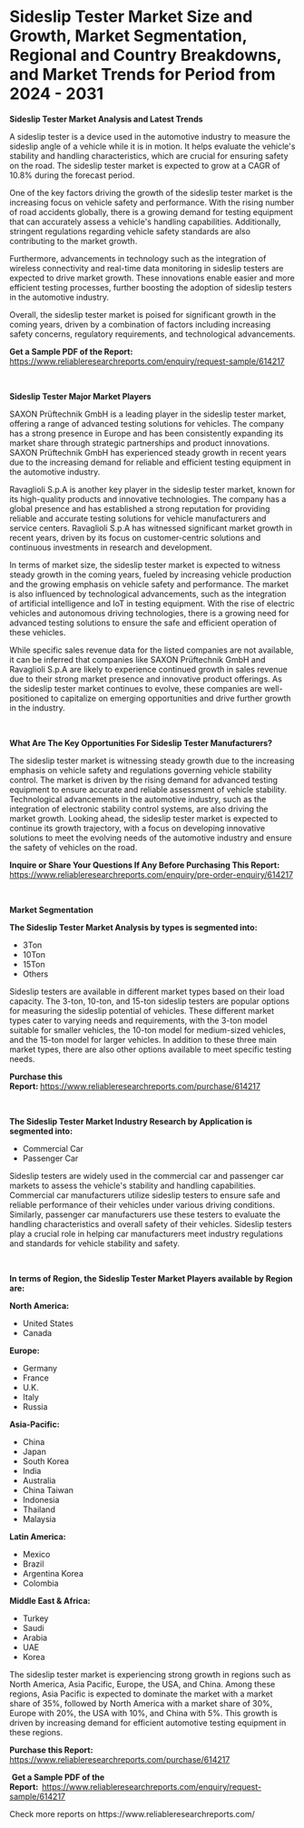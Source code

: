 <p><h1>Sideslip Tester Market Size and Growth, Market Segmentation, Regional and Country Breakdowns, and Market Trends for Period from 2024 -  2031</h1></p><p><strong>Sideslip Tester Market Analysis and Latest Trends</strong></p>
<p><p>A sideslip tester is a device used in the automotive industry to measure the sideslip angle of a vehicle while it is in motion. It helps evaluate the vehicle's stability and handling characteristics, which are crucial for ensuring safety on the road. The sideslip tester market is expected to grow at a CAGR of 10.8% during the forecast period.</p><p>One of the key factors driving the growth of the sideslip tester market is the increasing focus on vehicle safety and performance. With the rising number of road accidents globally, there is a growing demand for testing equipment that can accurately assess a vehicle's handling capabilities. Additionally, stringent regulations regarding vehicle safety standards are also contributing to the market growth.</p><p>Furthermore, advancements in technology such as the integration of wireless connectivity and real-time data monitoring in sideslip testers are expected to drive market growth. These innovations enable easier and more efficient testing processes, further boosting the adoption of sideslip testers in the automotive industry.</p><p>Overall, the sideslip tester market is poised for significant growth in the coming years, driven by a combination of factors including increasing safety concerns, regulatory requirements, and technological advancements.</p></p>
<p><strong>Get a Sample PDF of the Report:&nbsp;</strong> <a href="https://www.reliableresearchreports.com/enquiry/request-sample/614217">https://www.reliableresearchreports.com/enquiry/request-sample/614217</a></p>
<p>&nbsp;</p>
<p><strong>Sideslip Tester Major Market Players</strong></p>
<p><p>SAXON Prüftechnik GmbH is a leading player in the sideslip tester market, offering a range of advanced testing solutions for vehicles. The company has a strong presence in Europe and has been consistently expanding its market share through strategic partnerships and product innovations. SAXON Prüftechnik GmbH has experienced steady growth in recent years due to the increasing demand for reliable and efficient testing equipment in the automotive industry.</p><p>Ravaglioli S.p.A is another key player in the sideslip tester market, known for its high-quality products and innovative technologies. The company has a global presence and has established a strong reputation for providing reliable and accurate testing solutions for vehicle manufacturers and service centers. Ravaglioli S.p.A has witnessed significant market growth in recent years, driven by its focus on customer-centric solutions and continuous investments in research and development.</p><p>In terms of market size, the sideslip tester market is expected to witness steady growth in the coming years, fueled by increasing vehicle production and the growing emphasis on vehicle safety and performance. The market is also influenced by technological advancements, such as the integration of artificial intelligence and IoT in testing equipment. With the rise of electric vehicles and autonomous driving technologies, there is a growing need for advanced testing solutions to ensure the safe and efficient operation of these vehicles.</p><p>While specific sales revenue data for the listed companies are not available, it can be inferred that companies like SAXON Prüftechnik GmbH and Ravaglioli S.p.A are likely to experience continued growth in sales revenue due to their strong market presence and innovative product offerings. As the sideslip tester market continues to evolve, these companies are well-positioned to capitalize on emerging opportunities and drive further growth in the industry.</p></p>
<p>&nbsp;</p>
<p><strong>What Are The Key Opportunities For Sideslip Tester Manufacturers?</strong></p>
<p><p>The sideslip tester market is witnessing steady growth due to the increasing emphasis on vehicle safety and regulations governing vehicle stability control. The market is driven by the rising demand for advanced testing equipment to ensure accurate and reliable assessment of vehicle stability. Technological advancements in the automotive industry, such as the integration of electronic stability control systems, are also driving the market growth. Looking ahead, the sideslip tester market is expected to continue its growth trajectory, with a focus on developing innovative solutions to meet the evolving needs of the automotive industry and ensure the safety of vehicles on the road.</p></p>
<p><strong>Inquire or Share Your Questions If Any Before Purchasing This Report:</strong> <a href="https://www.reliableresearchreports.com/enquiry/pre-order-enquiry/614217">https://www.reliableresearchreports.com/enquiry/pre-order-enquiry/614217</a></p>
<p>&nbsp;</p>
<p><strong>Market Segmentation</strong></p>
<p><strong>The Sideslip Tester Market Analysis by types is segmented into:</strong></p>
<p><ul><li>3Ton</li><li>10Ton</li><li>15Ton</li><li>Others</li></ul></p>
<p><p>Sideslip testers are available in different market types based on their load capacity. The 3-ton, 10-ton, and 15-ton sideslip testers are popular options for measuring the sideslip potential of vehicles. These different market types cater to varying needs and requirements, with the 3-ton model suitable for smaller vehicles, the 10-ton model for medium-sized vehicles, and the 15-ton model for larger vehicles. In addition to these three main market types, there are also other options available to meet specific testing needs.</p></p>
<p><strong>Purchase this Report:&nbsp;</strong><a href="https://www.reliableresearchreports.com/purchase/614217">https://www.reliableresearchreports.com/purchase/614217</a></p>
<p>&nbsp;</p>
<p><strong>The Sideslip Tester Market Industry Research by Application is segmented into:</strong></p>
<p><ul><li>Commercial Car</li><li>Passenger Car</li></ul></p>
<p><p>Sideslip testers are widely used in the commercial car and passenger car markets to assess the vehicle's stability and handling capabilities. Commercial car manufacturers utilize sideslip testers to ensure safe and reliable performance of their vehicles under various driving conditions. Similarly, passenger car manufacturers use these testers to evaluate the handling characteristics and overall safety of their vehicles. Sideslip testers play a crucial role in helping car manufacturers meet industry regulations and standards for vehicle stability and safety.</p></p>
<p>&nbsp;</p>
<p><strong>In terms of Region, the Sideslip Tester Market Players available by Region are:</strong></p>
<p>
    <p> <strong> North America: </strong>
        <ul>
            <li>United States</li>
            <li>Canada</li>
        </ul>
        </p> 
    <p> <strong> Europe: </strong>
        <ul>
            <li>Germany</li>
            <li>France</li>
            <li>U.K.</li>
            <li>Italy</li>
            <li>Russia</li>
        </ul>
        </p> 
    <p> <strong> Asia-Pacific: </strong>
        <ul>
            <li>China</li>
            <li>Japan</li>
            <li>South Korea</li>
            <li>India</li>
            <li>Australia</li>
            <li>China Taiwan</li>
            <li>Indonesia</li>
            <li>Thailand</li>
            <li>Malaysia</li>
        </ul>
        </p> 
    <p> <strong> Latin America: </strong>
        <ul>
            <li>Mexico</li>
            <li>Brazil</li>
            <li>Argentina Korea</li>
            <li>Colombia</li>
        </ul>
        </p> 
    <p> <strong> Middle East & Africa: </strong>
        <ul>
            <li>Turkey</li>
            <li>Saudi</li>
            <li>Arabia</li>
            <li>UAE</li>
            <li>Korea</li>
        </ul>
    </p>
    </p>
<p><p>The sideslip tester market is experiencing strong growth in regions such as North America, Asia Pacific, Europe, the USA, and China. Among these regions, Asia Pacific is expected to dominate the market with a market share of 35%, followed by North America with a market share of 30%, Europe with 20%, the USA with 10%, and China with 5%. This growth is driven by increasing demand for efficient automotive testing equipment in these regions.</p></p>
<p><strong>Purchase this Report: </strong><a href="https://www.reliableresearchreports.com/purchase/614217">https://www.reliableresearchreports.com/purchase/614217</a></p>
<p>&nbsp;<strong>Get a Sample PDF of the Report:&nbsp;&nbsp;</strong><a href="https://www.reliableresearchreports.com/enquiry/request-sample/614217">https://www.reliableresearchreports.com/enquiry/request-sample/614217</a></p>
<p><strong></strong></p>
<p>Check more reports on https://www.reliableresearchreports.com/</p>
